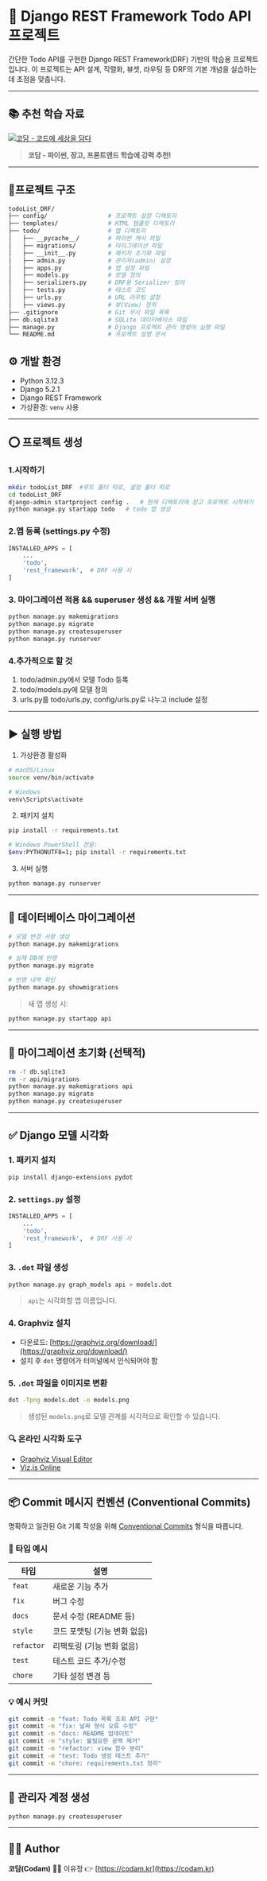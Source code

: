 # 📝 Django REST Framework Todo API 프로젝트

간단한 Todo API를 구현한 Django REST Framework(DRF) 기반의 학습용 프로젝트입니다. 이 프로젝트는 API 설계, 직렬화, 뷰셋, 라우팅 등 DRF의 기본 개념을 실습하는 데 초점을 맞춥니다.

---

## 📚 추천 학습 자료

[![코담 - 코드에 세상을 담다](https://codam.kr/assets/images/og-image.jpg)](https://codam.kr/)

> **코담 - 파이썬, 장고, 프론트엔드 학습에 강력 추천!**

---


## 🔖프로젝트 구조
```bash
todoList_DRF/
├── config/                 # 프로젝트 설정 디렉토리
├── templates/              # HTML 템플릿 디렉토리
├── todo/                   # 앱 디렉토리
│   ├── __pycache__/        # 파이썬 캐시 파일
│   ├── migrations/         # 마이그레이션 파일
│   ├── __init__.py         # 패키지 초기화 파일
│   ├── admin.py            # 관리자(admin) 설정
│   ├── apps.py             # 앱 설정 파일
│   ├── models.py           # 모델 정의
│   ├── serializers.py      # DRF용 Serializer 정의
│   ├── tests.py            # 테스트 코드
│   ├── urls.py             # URL 라우팅 설정
│   ├── views.py            # 뷰(View) 정의
├── .gitignore              # Git 무시 파일 목록
├── db.sqlite3              # SQLite 데이터베이스 파일
├── manage.py               # Django 프로젝트 관리 명령어 실행 파일
└── README.md               # 프로젝트 설명 문서

```




## ⚙️ 개발 환경

* Python 3.12.3
* Django 5.2.1
* Django REST Framework
* 가상환경: `venv` 사용

---

## ⭕ 프로젝트 생성
### 1.시작하기
```bash
mkdir todoList_DRF  #루트 폴더 따로, 설정 폴더 따로
cd todoList_DRF    
django-admin startproject config .   # 현재 디렉토리에 장고 프로젝트 시작하기
python manage.py startapp todo   # todo 앱 생성
```

### 2.앱 등록 (settings.py 수정)
```python
INSTALLED_APPS = [
    ...
    'todo',
    'rest_framework',  # DRF 사용 시
]
```
### 3. 마이그레이션 적용  && superuser 생성 && 개발 서버 실행
```bash
python manage.py makemigrations
python manage.py migrate
python manage.py createsuperuser
python manage.py runserver
```

### 4.추가적으로 할 것
1. todo/admin.py에서 모델 Todo 등록
2. todo/models.py에 모델 정의
3. urls.py를 todo/urls.py, config/urls.py로 나누고 include 설정


---


## ▶️ 실행 방법

1. 가상환경 활성화

```bash
# macOS/Linux
source venv/bin/activate

# Windows
venv\Scripts\activate
```

2. 패키지 설치

```bash
pip install -r requirements.txt

# Windows PowerShell 전용:
$env:PYTHONUTF8=1; pip install -r requirements.txt
```

3. 서버 실행

```bash
python manage.py runserver
```

---

## 📆 데이터베이스 마이그레이션

```bash
# 모델 변경 사항 생성
python manage.py makemigrations

# 실제 DB에 반영
python manage.py migrate

# 반영 내역 확인
python manage.py showmigrations
```

> 새 앱 생성 시:

```bash
python manage.py startapp api
```

---




## 🧹 마이그레이션 초기화 (선택적)

```bash
rm -f db.sqlite3
rm -r api/migrations
python manage.py makemigrations api
python manage.py migrate
python manage.py createsuperuser
```

---

## ✅ Django 모델 시각화

### 1. 패키지 설치

```bash
pip install django-extensions pydot
```

### 2. `settings.py` 설정

```python
INSTALLED_APPS = [
    ...
    'todo',
    'rest_framework',  # DRF 사용 시
]
```

### 3. `.dot` 파일 생성

```bash
python manage.py graph_models api > models.dot
```

> `api`는 시각화할 앱 이름입니다.

### 4. Graphviz 설치

* 다운로드: [https://graphviz.org/download/](https://graphviz.org/download/)
* 설치 후 `dot` 명령어가 터미널에서 인식되어야 함

### 5. `.dot` 파일을 이미지로 변환

```bash
dot -Tpng models.dot -o models.png
```

> 생성된 `models.png`로 모델 관계를 시각적으로 확인할 수 있습니다.

### 🔍 온라인 시각화 도구

* [Graphviz Visual Editor](https://edotor.net/)
* [Viz.js Online](https://dreampuf.github.io/GraphvizOnline/?engine=dot)

---

## 📦 Commit 메시지 컨벤션 (Conventional Commits)

명확하고 일관된 Git 기록 작성을 위해 [Conventional Commits](https://www.conventionalcommits.org/) 형식을 따릅니다.

### 📌 타입 예시

| 타입         | 설명                |
| ---------- | ----------------- |
| `feat`     | 새로운 기능 추가         |
| `fix`      | 버그 수정             |
| `docs`     | 문서 수정 (README 등)  |
| `style`    | 코드 포맷팅 (기능 변화 없음) |
| `refactor` | 리팩토링 (기능 변화 없음)   |
| `test`     | 테스트 코드 추가/수정      |
| `chore`    | 기타 설정 변경 등        |

### 💡 예시 커밋

```bash
git commit -m "feat: Todo 목록 조회 API 구현"
git commit -m "fix: 날짜 형식 오류 수정"
git commit -m "docs: README 업데이트"
git commit -m "style: 불필요한 공백 제거"
git commit -m "refactor: view 함수 분리"
git commit -m "test: Todo 생성 테스트 추가"
git commit -m "chore: requirements.txt 정리"
```

---

## 🔑 관리자 계정 생성

```bash
python manage.py createsuperuser
```

---

## 👨‍💻 Author

**코담(Codam)**
👩‍🏫 이유정
👉 [https://codam.kr](https://codam.kr)
